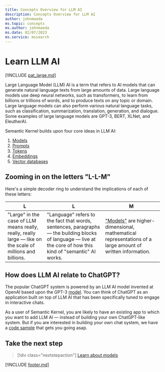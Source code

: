 ```yaml
---
title: Concepts Overview for LLM AI
description: Concepts Overview for LLM AI
author: johnmaeda
ms.topic: concepts
ms.author: johnmaeda
ms.date: 02/07/2023
ms.service: mssearch
---
```


# Learn LLM AI

[!INCLUDE [pat_large.md](../includes/pat_large.md)]

Large Language Model (LLM) AI is a term that refers to AI models that can generate natural language texts from large amounts of data. Large language models use deep neural networks, such as transformers, to learn from billions or trillions of words, and to produce texts on any topic or domain. Large language models can also perform various natural language tasks, such as classification, summarization, translation, generation, and dialogue. Some examples of large language models are GPT-3, BERT, XLNet, and EleutherAI.

Semantic Kernel builds upon four core ideas in LLM AI:

1. [Models](/semantic-kernel/concepts-ai/models)
2. [Prompts](/semantic-kernel/concepts-ai/prompts)
3. [Tokens](/semantic-kernel/concepts-ai/tokens)
4. [Embeddings](/semantic-kernel/concepts-ai/embeddings)
5. [Vector databases](/semantic-kernel/concepts-ai/vectordb)

## Zooming in on the letters "L-L-M"

Here's a simple decoder ring to understand the implications of each of these letters:

|L|L|M|
|---|---|---|
| "Large" in the case of LLM means really, really, really large — like on the scale of millions and billions. | "Language" refers to the fact that words, sentences, paragraphs — the building blocks of language — live at the core of how this kind of "semantic" AI works. | ["Models"](/semantic-kernel/concepts-ai/models) are higher-dimensional, mathematical representations of a large amount of written information. | 

## How does LLM AI relate to ChatGPT?

The popular ChatGPT system is powered by an LLM AI model invented at OpenAI based upon the GPT-3 [model](/semantic-kernel/concepts-ai/models). You can think of ChatGPT as an application built on top of LLM AI that has been specifically tuned to engage in interactive chats. 

As a user of Semantic Kernel, you are likely to have an existing app to which you want to add LLM AI — instead of building your own ChatGPT-like system. But if you are interested in building your own chat system, we have a [code sample](/semantic-kernel/samples/simplechatsummary) that gets you going asap.

## Take the next step

> [!div class="nextstepaction"]
> [Learn about models](/semantic-kernel/concepts-ai/models)

[!INCLUDE [footer.md](../includes/footer.md)]
